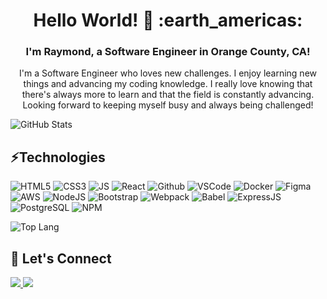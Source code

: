 <h1 align="center">
Hello World! 👋 :earth_americas:
</h1>
<h3 align="center">
I'm Raymond, a Software Engineer in Orange County, CA!
</h3>

<p align="center">
I'm a Software Engineer who loves new challenges. I enjoy learning new things and advancing my coding knowledge. I really love knowing that there's always more to learn and that the field is constantly advancing. Looking forward to keeping myself busy and always being challenged!
</p>

![GitHub Stats](https://github-readme-stats.vercel.app/api?username=raymondkhoaho&count_private=true&show_icons=true&include_all_commits=true)

<h2>⚡Technologies</h2>

![HTML5](https://img.shields.io/badge/HTML5-E34F26?style=for-the-badge&logo=html5&logoColor=white "HTML5")
![CSS3](https://img.shields.io/badge/CSS3-1572B6?style=for-the-badge&logo=css3&logoColor=white "CSS3")
![JS](https://img.shields.io/badge/JavaScript-323330?style=for-the-badge&logo=javascript&logoColor=F7DF1E "JavaScript")
![React](https://img.shields.io/badge/React-20232A?style=for-the-badge&logo=react&logoColor=61DAFB "React")
![Github](https://img.shields.io/badge/GitHub-100000?style=for-the-badge&logo=github&logoColor=white "GitHub")
![VSCode](https://img.shields.io/badge/VSCode-0078D4?style=for-the-badge&logo=visual%20studio%20code&logoColor=white "VS Code")
![Docker](https://img.shields.io/badge/Docker-2CA5E0?style=for-the-badge&logo=docker&logoColor=white "Docker")
![Figma](https://img.shields.io/badge/Figma-F24E1E?style=for-the-badge&logo=figma&logoColor=white "Figma")
![AWS](https://img.shields.io/badge/Amazon_AWS-FF9900?style=for-the-badge&logo=amazonaws&logoColor=white "AWS")
![NodeJS](https://img.shields.io/badge/Node.js-339933?style=for-the-badge&logo=nodedotjs&logoColor=white "NodeJS")
![Bootstrap](https://img.shields.io/badge/Bootstrap-563D7C?style=for-the-badge&logo=bootstrap&logoColor=white "Bootstrap")
![Webpack](https://img.shields.io/badge/Webpack-8DD6F9?style=for-the-badge&logo=Webpack&logoColor=white "Webpack")
![Babel](https://img.shields.io/badge/Babel-F9DC3E?style=for-the-badge&logo=babel&logoColor=white "Babel")
![ExpressJS](https://img.shields.io/badge/Express.js-000000?style=for-the-badge&logo=express&logoColor=white "ExpressJS")
![PostgreSQL](https://img.shields.io/badge/PostgreSQL-316192?style=for-the-badge&logo=postgresql&logoColor=white "PostgreSQL")
![NPM](https://img.shields.io/badge/npm-CB3837?style=for-the-badge&logo=npm&logoColor=white "NPM")

![Top Lang](https://github-readme-stats.vercel.app/api/top-langs/?username=raymondkhoaho&layout=compact)


<h2>🤝 Let's Connect</h2> 

<p>
  <a href="https://www.linkedin.com/in/raymondkhoaho/">
    <img src="https://img.shields.io/badge/LinkedIn-0077B5?style=for-the-badge&logo=linkedin&logoColor=white"/>
  </a>
  <a href = "mailto: raymondkhoaho@gmail.com">
    <img src="https://img.shields.io/badge/Gmail-D14836?style=for-the-badge&logo=gmail&logoColor=white"/>
  </a>
</p>


<!--
**raymondkhoaho/raymondkhoaho** is a ✨ _special_ ✨ repository because its `README.md` (this file) appears on your GitHub profile.


Here are some ideas to get you started:

- 🔭 I’m currently working on ...
- 🌱 I’m currently learning ...
- 👯 I’m looking to collaborate on ...
- 🤔 I’m looking for help with ...
- 💬 Ask me about ...
- 📫 How to reach me: ...
- 😄 Pronouns: ...
- ⚡ Fun fact: ...
-->
